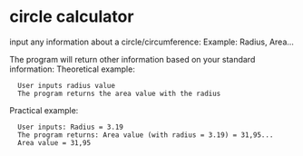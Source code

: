 # circle calculator

input any information about a circle/circumference: Example:  Radius, Area...

The program will return other information based on your standard information:
Theoretical example: 


      User inputs radius value
      The program returns the area value with the radius

Practical example:


      User inputs: Radius = 3.19
      The program returns: Area value (with radius = 3.19) = 31,95...
      Area value = 31,95 
